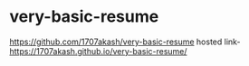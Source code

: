 # very-basic-resume
https://github.com/1707akash/very-basic-resume
hosted link- https://1707akash.github.io/very-basic-resume/
